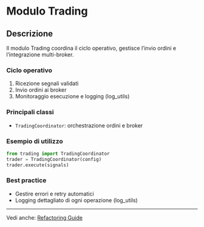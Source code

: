 
# Modulo Trading

## Descrizione
Il modulo Trading coordina il ciclo operativo, gestisce l’invio ordini e l’integrazione multi-broker.

### Ciclo operativo
1. Ricezione segnali validati
2. Invio ordini ai broker
3. Monitoraggio esecuzione e logging (log_utils)

### Principali classi
- `TradingCoordinator`: orchestrazione ordini e broker

### Esempio di utilizzo
```python
from trading import TradingCoordinator
trader = TradingCoordinator(config)
trader.execute(signals)
```

### Best practice
- Gestire errori e retry automatici
- Logging dettagliato di ogni operazione (log_utils)

---
Vedi anche: [Refactoring Guide](../REFERENCE/refactoring_guide.md)
